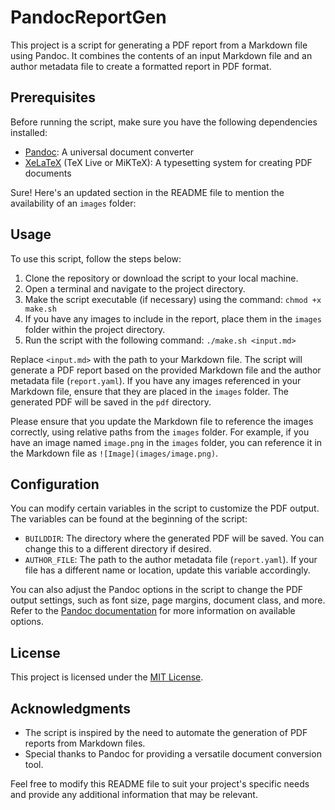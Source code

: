 # PandocReportGen

This project is a script for generating a PDF report from a Markdown file using Pandoc. It combines the contents of an input Markdown file and an author metadata file to create a formatted report in PDF format.

## Prerequisites

Before running the script, make sure you have the following dependencies installed:

- [Pandoc](https://pandoc.org/): A universal document converter
- [XeLaTeX](https://www.latex-project.org/get/) (TeX Live or MiKTeX): A typesetting system for creating PDF documents

Sure! Here's an updated section in the README file to mention the availability of an `images` folder:

## Usage

To use this script, follow the steps below:

1. Clone the repository or download the script to your local machine.
2. Open a terminal and navigate to the project directory.
3. Make the script executable (if necessary) using the command: `chmod +x make.sh`
4. If you have any images to include in the report, place them in the `images` folder within the project directory.
5. Run the script with the following command: `./make.sh <input.md>`

Replace `<input.md>` with the path to your Markdown file. The script will generate a PDF report based on the provided Markdown file and the author metadata file (`report.yaml`). If you have any images referenced in your Markdown file, ensure that they are placed in the `images` folder. The generated PDF will be saved in the `pdf` directory.

Please ensure that you update the Markdown file to reference the images correctly, using relative paths from the `images` folder. For example, if you have an image named `image.png` in the `images` folder, you can reference it in the Markdown file as `![Image](images/image.png)`.

## Configuration

You can modify certain variables in the script to customize the PDF output. The variables can be found at the beginning of the script:

- `BUILDDIR`: The directory where the generated PDF will be saved. You can change this to a different directory if desired.
- `AUTHOR_FILE`: The path to the author metadata file (`report.yaml`). If your file has a different name or location, update this variable accordingly.

You can also adjust the Pandoc options in the script to change the PDF output settings, such as font size, page margins, document class, and more. Refer to the [Pandoc documentation](https://pandoc.org/MANUAL.html) for more information on available options.

## License

This project is licensed under the [MIT License](LICENSE).

## Acknowledgments

- The script is inspired by the need to automate the generation of PDF reports from Markdown files.
- Special thanks to Pandoc for providing a versatile document conversion tool.

Feel free to modify this README file to suit your project's specific needs and provide any additional information that may be relevant.
